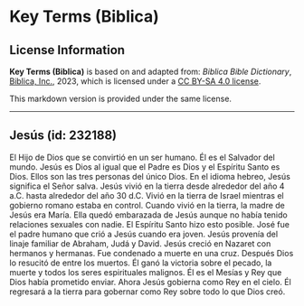 # Key Terms (Biblica)

## License Information

**Key Terms (Biblica)** is based on and adapted from: _Biblica Bible Dictionary_, [Biblica, Inc.](https://www.biblica.com/), 2023, which is licensed under a [CC BY-SA 4.0 license](https://creativecommons.org/licenses/by-sa/4.0/legalcode.en).

This markdown version is provided under the same license.



--------------------------------

## Jesús (id: 232188)

El Hijo de Dios que se convirtió en un ser humano. Él es el Salvador del mundo. Jesús es Dios al igual que el Padre es Dios y el Espíritu Santo es Dios. Ellos son las tres personas del único Dios. En el idioma hebreo, Jesús significa el Señor salva. Jesús vivió en la tierra desde alrededor del año 4 a.C. hasta alrededor del año 30 d.C. Vivió en la tierra de Israel mientras el gobierno romano estaba en control. Cuando vivió en la tierra, la madre de Jesús era María. Ella quedó embarazada de Jesús aunque no había tenido relaciones sexuales con nadie. El Espíritu Santo hizo esto posible. José fue el padre humano que crió a Jesús cuando era joven. Jesús provenía del linaje familiar de Abraham, Judá y David. Jesús creció en Nazaret con hermanos y hermanas. Fue condenado a muerte en una cruz. Después Dios lo resucitó de entre los muertos. Él ganó la victoria sobre el pecado, la muerte y todos los seres espirituales malignos. Él es el Mesías y Rey que Dios había prometido enviar. Ahora Jesús gobierna como Rey en el cielo. Él regresará a la tierra para gobernar como Rey sobre todo lo que Dios creó.


